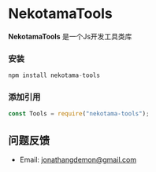 
# NekotamaTools

**NekotamaTools** 是一个Js开发工具类库

### 安装
``` javascript
npm install nekotama-tools
```

### 添加引用
``` javascript
const Tools = require("nekotama-tools");
```

## 问题反馈
- Email: <jonathangdemon@gmail.com>
